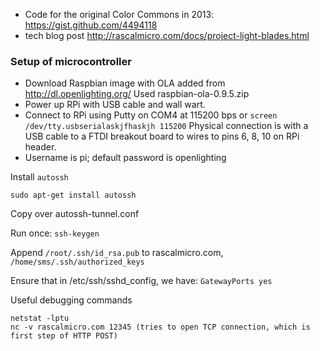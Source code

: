 * Code for the original Color Commons in 2013: https://gist.github.com/4494118
* tech blog post http://rascalmicro.com/docs/project-light-blades.html

### Setup of microcontroller ###

* Download Raspbian image with OLA added from http://dl.openlighting.org/ Used raspbian-ola-0.9.5.zip
* Power up RPi with USB cable and wall wart.
* Connect to RPi using Putty on COM4 at 115200 bps or `screen /dev/tty.usbserialaskjfhaskjh 115200` Physical connection is with a USB cable to a FTDI breakout board to wires to pins 6, 8, 10 on RPi header.
* Username is pi; default password is openlighting

Install `autossh`

    sudo apt-get install autossh

Copy over autossh-tunnel.conf

Run once: `ssh-keygen`

Append `/root/.ssh/id_rsa.pub` to rascalmicro.com, `/home/sms/.ssh/authorized_keys`

Ensure that in /etc/ssh/sshd_config, we have: `GatewayPorts yes`

Useful debugging commands

    netstat -lptu
    nc -v rascalmicro.com 12345 (tries to open TCP connection, which is first step of HTTP POST)


